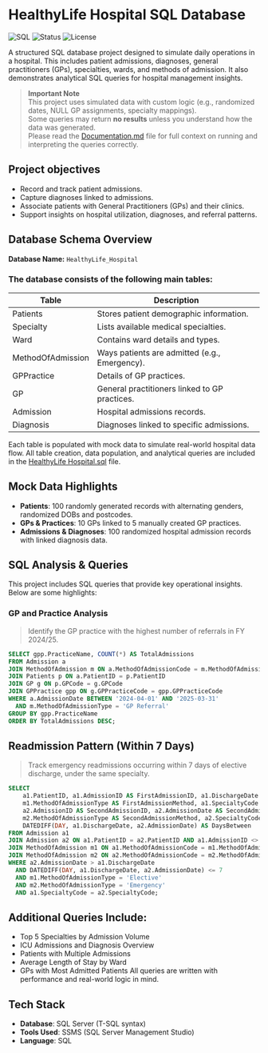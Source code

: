 # HealthyLife Hospital SQL Database

![SQL](https://img.shields.io/badge/SQL-Database-blue)
![Status](https://img.shields.io/badge/Project-Mock%20Dataset-brightgreen)
![License](https://img.shields.io/badge/License-MIT-lightgrey)

A structured SQL database project designed to simulate daily operations in a hospital. This includes patient admissions, diagnoses, general practitioners (GPs), specialties, wards, and methods of admission. It also demonstrates analytical SQL queries for hospital management insights.

> **Important Note**  
> This project uses simulated data with custom logic (e.g., randomized dates, NULL GP assignments, specialty mappings).  
> Some queries may return **no results** unless you understand how the data was generated.  
> Please read the [Documentation.md](HealthyLife%20hospital%20SQL%20Database%20Documentation.md) file for full context on running and interpreting the queries correctly.

## Project objectives

- Record and track patient admissions.
- Capture diagnoses linked to admissions.
- Associate patients with General Practitioners (GPs) and their clinics.
- Support insights on hospital utilization, diagnoses, and referral patterns.

## Database Schema Overview

**Database Name:** `HealthyLife_Hospital`

### The database consists of the following main tables:

| Table              | Description                                      |
|--------------------|--------------------------------------------------|
| Patients           | Stores patient demographic information.          |
| Specialty          | Lists available medical specialties.             |
| Ward               | Contains ward details and types.                 |
| MethodOfAdmission  | Ways patients are admitted (e.g., Emergency).    |
| GPPractice         | Details of GP practices.                         |
| GP                 | General practitioners linked to GP practices.    |
| Admission          | Hospital admissions records.                     |
| Diagnosis          | Diagnoses linked to specific admissions.         |

Each table is populated with mock data to simulate real-world hospital data flow.
All table creation, data population, and analytical queries are included in the [HealthyLife Hospital.sql](HealthyLife%20Hospitals.sql) file.

## Mock Data Highlights

- **Patients**: 100 randomly generated records with alternating genders, randomized DOBs and postcodes.
- **GPs & Practices**: 10 GPs linked to 5 manually created GP practices.
- **Admissions & Diagnoses**: 100 randomized hospital admission records with linked diagnosis data.

## SQL Analysis & Queries
This project includes SQL queries that provide key operational insights. Below are some highlights:

### GP and Practice Analysis
> Identify the GP practice with the highest number of referrals in FY 2024/25.

```sql
SELECT gpp.PracticeName, COUNT(*) AS TotalAdmissions
FROM Admission a
JOIN MethodOfAdmission m ON a.MethodOfAdmissionCode = m.MethodOfAdmissionCode
JOIN Patients p ON a.PatientID = p.PatientID
JOIN GP g ON p.GPCode = g.GPCode
JOIN GPPractice gpp ON g.GPPracticeCode = gpp.GPPracticeCode
WHERE a.AdmissionDate BETWEEN '2024-04-01' AND '2025-03-31'
  AND m.MethodOfAdmissionType = 'GP Referral'
GROUP BY gpp.PracticeName
ORDER BY TotalAdmissions DESC;
```

## Readmission Pattern (Within 7 Days)
> Track emergency readmissions occurring within 7 days of elective discharge, under the same specialty.

```sql
SELECT
    a1.PatientID, a1.AdmissionID AS FirstAdmissionID, a1.DischargeDate AS FirstDischargeDate,
    m1.MethodOfAdmissionType AS FirstAdmissionMethod, a1.SpecialtyCode AS FirstSpecialtyCode,
    a2.AdmissionID AS SecondAdmissionID, a2.AdmissionDate AS SecondAdmissionDate,
    m2.MethodOfAdmissionType AS SecondAdmissionMethod, a2.SpecialtyCode AS SecondSpecialtyCode,
    DATEDIFF(DAY, a1.DischargeDate, a2.AdmissionDate) AS DaysBetween
FROM Admission a1
JOIN Admission a2 ON a1.PatientID = a2.PatientID AND a1.AdmissionID <> a2.AdmissionID
JOIN MethodOfAdmission m1 ON a1.MethodOfAdmissionCode = m1.MethodOfAdmissionCode
JOIN MethodOfAdmission m2 ON a2.MethodOfAdmissionCode = m2.MethodOfAdmissionCode
WHERE a2.AdmissionDate > a1.DischargeDate
  AND DATEDIFF(DAY, a1.DischargeDate, a2.AdmissionDate) <= 7
  AND m1.MethodOfAdmissionType = 'Elective'
  AND m2.MethodOfAdmissionType = 'Emergency'
  AND a1.SpecialtyCode = a2.SpecialtyCode;
```
## Additional Queries Include:
- Top 5 Specialties by Admission Volume
- ICU Admissions and Diagnosis Overview
- Patients with Multiple Admissions
- Average Length of Stay by Ward
- GPs with Most Admitted Patients
All queries are written with performance and real-world logic in mind.

## Tech Stack

- **Database**: SQL Server (T-SQL syntax)
- **Tools Used**: SSMS (SQL Server Management Studio)
- **Language**: SQL
